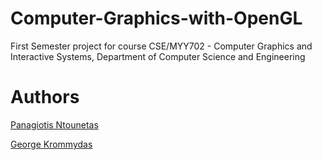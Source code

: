 # Computer-Graphics-with-OpenGL

First Semester project for course CSE/MYY702 - Computer Graphics and Interactive Systems, Department of Computer Science and Engineering


# Authors

[Panagiotis Ntounetas](https://github.com/panagiotisd)

[George Krommydas](https://github.com/GeoKrom)
